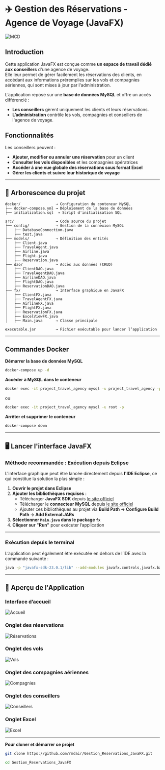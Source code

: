 
# ✈️ Gestion des Réservations - Agence de Voyage (JavaFX)

![MCD](Modele_Conceptuel_Donnees.png)

## Introduction

Cette application JavaFX est conçue comme **un espace de travail dédié aux conseillers** d'une agence de voyage.  
Elle leur permet de gérer facilement les réservations des clients, en accédant aux informations préremplies sur les vols et compagnies aériennes, qui sont mises à jour par l'administration.  

L’application repose sur une **base de données MySQL** et offre un accès différencié :  
- **Les conseillers** gèrent uniquement les clients et leurs réservations.  
- **L’administration** contrôle les vols, compagnies et conseillers de l'agence de voyage.  

## Fonctionnalités

Les conseillers peuvent :  
- **Ajouter, modifier ou annuler une réservation** pour un client  
- **Consulter les vols disponibles** et les compagnies opératrices  
- **Accéder à une vue globale des réservations sous format Excel**  
- **Gérer les clients et suivre leur historique de voyage**  

---

## 📂 Arborescence du projet 

```plaintext
docker/                → Configuration du conteneur MySQL
├── docker-compose.yml → Déploiement de la base de données
├── initialization.sql  → Script d'initialisation SQL

src/                   → Code source du projet
├── config/            → Gestion de la connexion MySQL
│   ├── DatabaseConnection.java
│   ├── test.java
├── models/            → Définition des entités 
│   ├── Client.java
│   ├── TravelAgent.java
│   ├── Airline.java
│   ├── Flight.java
│   ├── Reservation.java
├── dao/               → Accès aux données (CRUD)
│   ├── ClientDAO.java
│   ├── TravelAgentDAO.java
│   ├── AirlineDAO.java
│   ├── FlightDAO.java
│   ├── ReservationDAO.java
├── fx/                → Interface graphique en JavaFX
│   ├── ClientFX.java
│   ├── TravelAgentFX.java
│   ├── AirlineFX.java
│   ├── FlightFX.java
│   ├── ReservationFX.java
│   ├── ExcelViewFX.java
│   ├── Main.java      → Classe principale

executable.jar         → Fichier exécutable pour lancer l’application
```

---

## Commandes Docker

**Démarrer la base de données MySQL**  
```bash
docker-compose up -d
```

**Accéder à MySQL dans le conteneur**  
```bash
docker exec -it project_travel_agency mysql -u project_travel_agency -p      
```
ou
```bash
docker exec -it project_travel_agency mysql -u root -p
```

**Arrêter et supprimer le conteneur**  
```bash
docker-compose down
```

---

## 🖥️ Lancer l'interface JavaFX

### Méthode recommandée : Exécution depuis Eclipse  
L'interface graphique peut être lancée directement depuis **l'IDE Eclipse**, ce qui constitue la solution la plus simple :  
1. **Ouvrir le projet dans Eclipse**  
2. **Ajouter les bibliothèques requises** :  
   - Télécharger **JavaFX SDK** depuis [le site officiel](https://openjfx.io/)  
   - Télécharger le **connecteur MySQL** depuis [le site officiel](https://www.mysql.com/products/connector/)  
   - Ajouter ces bibliothèques au projet via **Build Path → Configure Build Path → Add External JARs**  
3. **Sélectionner `Main.java` dans le package `fx`**  
4. **Cliquer sur "Run"** pour exécuter l’application  

---

### Exécution depuis le terminal  
L’application peut également être exécutée en dehors de l’IDE avec la commande suivante :  
```bash
java -p "javafx-sdk-23.0.1/lib" --add-modules javafx.controls,javafx.base,javafx.fxml,javafx.graphics,javafx.media,javafx.web --add-opens=javafx.graphics/javafx.scene=ALL-UNNAMED --add-exports javafx.base/com.sun.javafx.event=ALL-UNNAMED -jar executable.jar
```

---

## 📸 Aperçu de l'Application

### Interface d’accueil  
![Accueil](pictures/update_client.png)

### Onglet des réservations  
![Réservations](pictures/update_reservation.png)

### Onglet des vols  
![Vols](pictures/flights.png)

### Onglet des compagnies aériennes  
![Compagnies](pictures/airlines.png)

### Onglet des conseillers  
![Conseillers](pictures/travel_agents.png)

### Onglet Excel  
![Excel](pictures/excel_window.png)

---


**Pour cloner et démarrer ce projet**  
```bash
git clone https://github.com/rmdair/Gestion_Reservations_JavaFX.git
```
```bash
cd Gestion_Reservations_JavaFX
```
